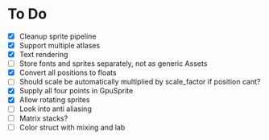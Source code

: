 # To Do

- [x] Cleanup sprite pipeline
- [x] Support multiple atlases
- [x] Text rendering
- [ ] Store fonts and sprites separately, not as generic Assets
- [x] Convert all positions to floats
- [ ] Should scale be automatically multiplied by scale_factor if position cant?
- [x] Supply all four points in GpuSprite
- [x] Allow rotating sprites
- [ ] Look into anti aliasing
- [ ] Matrix stacks?
- [ ] Color struct with mixing and lab
